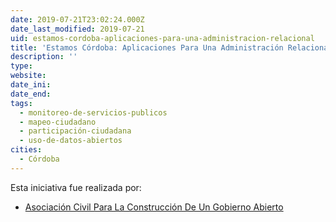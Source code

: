 ```yaml
---
date: 2019-07-21T23:02:24.000Z
date_last_modified: 2019-07-21
uid: estamos-cordoba-aplicaciones-para-una-administracion-relacional
title: 'Estamos Córdoba: Aplicaciones Para Una Administración Relacional'
description: ''
type: 
website: 
date_ini: 
date_end: 
tags:
  - monitoreo-de-servicios-publicos
  - mapeo-ciudadano
  - participación-ciudadana
  - uso-de-datos-abiertos
cities: 
  - Córdoba
---
```


Esta iniciativa fue realizada por:

- [Asociación Civil Para La Construcción De Un Gobierno Abierto](/organizaciones/asociacion-civil-para-la-construccion-de-un-gobierno-abierto)
